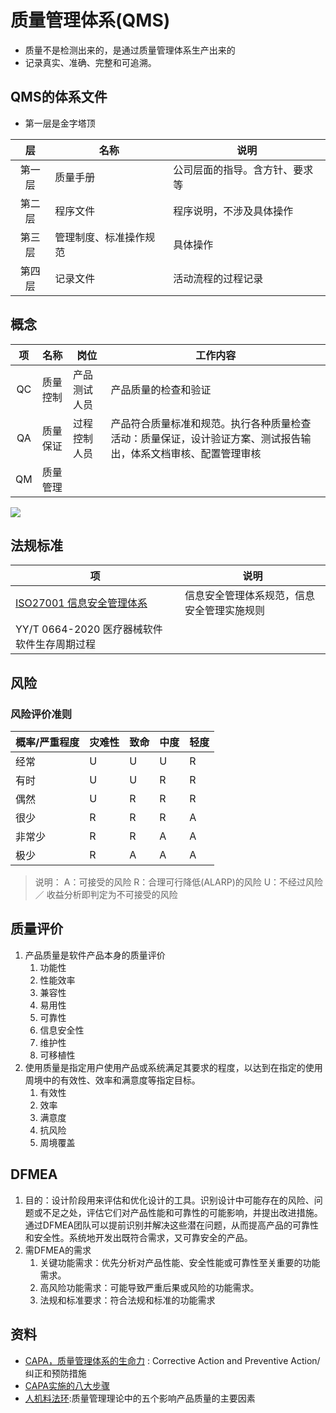 # 质量管理体系(QMS)
* 质量不是检测出来的，是通过质量管理体系生产出来的
* 记录真实、准确、完整和可追溯。

## QMS的体系文件
* 第一层是金字塔顶

| 层 | 名称 | 说明 |
| :-: | - | - |
| 第一层 | 质量手册 | 公司层面的指导。含方针、要求等 |
| 第二层 | 程序文件 | 程序说明，不涉及具体操作 |
| 第三层 | 管理制度、标准操作规范 | 具体操作 |
| 第四层 | 记录文件 | 活动流程的过程记录 |

## 概念
| 项 | 名称 | 岗位 | 工作内容 |
| :-: | - | - | - |
| QC | 质量控制 | 产品测试人员 | 产品质量的检查和验证 |
| QA | 质量保证 | 过程控制人员 | 产品符合质量标准和规范。执行各种质量检查活动：质量保证，设计验证方案、测试报告输出，体系文档审核、配置管理审核 |
| QM | 质量管理 |  |

![](https://pic2.zhimg.com/80/v2-fb63c01ca86efd8f330c6ffcc7813641_1440w.webp)

## 法规标准
| 项 | 说明 |
| - | - |
| [ISO27001 信息安全管理体系](https://www.secrss.com/articles/18682) | 信息安全管理体系规范，信息安全管理实施规则 |
| YY/T 0664-2020 医疗器械软件 软件生存周期过程 |  |

## 风险
### 风险评价准则
| 概率/严重程度	| 灾难性 | 致命 | 中度 | 轻度 |
| - | - | - | - | - |
| 经常 | U | U | U | R |
| 有时 | U | U | R | R |
| 偶然 | U | R | R | R |
| 很少 | R | R | R | A |
| 非常少 | R | R | A | A |
| 极少 | R | A | A | A |

>说明：
A：可接受的风险
R：合理可行降低(ALARP)的风险
U：不经过风险／ 收益分析即判定为不可接受的风险

## 质量评价
1. 产品质量是软件产品本身的质量评价
    1. 功能性
    1. 性能效率
    1. 兼容性
    1. 易用性
    1. 可靠性
    1. 信息安全性
    1. 维护性
    1. 可移植性
1. 使用质量是指定用户使用产品或系统满足其要求的程度，以达到在指定的使用周境中的有效性、效率和满意度等指定目标。
    1. 有效性
    1. 效率
    1. 满意度
    1. 抗风险
    1. 周境覆盖

## DFMEA
1. 目的：设计阶段用来评估和优化设计的工具。识别设计中可能存在的风险、问题或不足之处，评估它们对产品性能和可靠性的可能影响，并提出改进措施。通过DFMEA团队可以提前识别并解决这些潜在问题，从而提高产品的可靠性和安全性。系统地开发出既符合需求，又可靠安全的产品。
1. 需DFMEA的需求
    1. 关键功能需求：优先分析对产品性能、安全性能或可靠性至关重要的功能需求。
    1. 高风险功能需求：可能导致严重后果或风险的功能需求。
    1. 法规和标准要求：符合法规和标准的功能需求

## 资料
* [CAPA，质量管理体系的生命力](https://zhuanlan.zhihu.com/p/375906048) : Corrective Action and Preventive Action/纠正和预防措施
* [CAPA实施的八大步骤](https://zhuanlan.zhihu.com/p/451241044)
* [人机料法环](https://zhuanlan.zhihu.com/p/134621727):质量管理理论中的五个影响产品质量的主要因素
